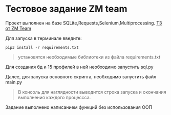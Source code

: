 # Тестовое задание ZM team
<a>Проект выполнен на базе SQLite,Requests,Selenium,Multiprocessing.</a>
<a href="https://docs.google.com/document/d/1n11Jvf4RJCwbA5eJkoOnFgZfeN3TwUSRG2suuDU1rn0/"> ТЗ от ZM Team </a>
<p>Для запуска в терминале введите:</p>

```
pip3 install -r requirements.txt
```
> установятся необходимые библиотеки из файла requirements.txt

<p>Для создания бд и 15 профилей в ней необходимо запустить sql.py</p>
<p>Далее, для запуска основного скрипта, необходимо запустить файл main.py</p>

>В консоль для наглядности выводится строка запуска и окончания выполнения каждого процессса.

<a>Задание выполнено написанием функций без использования ООП</a>
